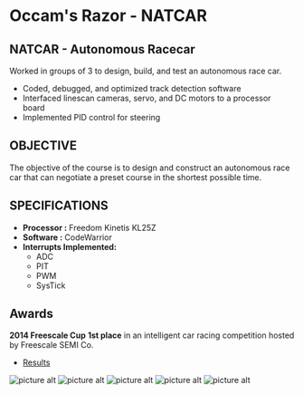 # Occam's Razor - NATCAR

## NATCAR - Autonomous Racecar
Worked in groups of 3 to design, build, and test an autonomous race car. 
* Coded, debugged, and optimized track detection software
* Interfaced linescan cameras, servo, and DC motors to a processor board
* Implemented PID control for steering

## OBJECTIVE
The objective of the course is to design and construct an autonomous race car that can
negotiate a preset course in the shortest possible time.

## SPECIFICATIONS
* **Processor  :** Freedom Kinetis KL25Z
* **Software   :** CodeWarrior
* **Interrupts Implemented:**
   * ADC
   * PIT
   * PWM
   * SysTick

## Awards
**2014 Freescale Cup**
**1st place** in an intelligent car racing competition hosted by Freescale SEMI Co.
* [Results](http://www.ece.ucdavis.edu/nxp/2014-race-results/)

![picture alt](https://github.com/Crelloc/design-projects/tree/master/NATCAR/images/natcar4.jpg)
![picture alt](https://github.com/Crelloc/design-projects/tree/master/NATCAR/images/natcar3.jpg)
![picture alt](https://github.com/Crelloc/design-projects/tree/master/NATCAR/images/natcar2.jpg)
![picture alt](https://github.com/Crelloc/design-projects/tree/master/NATCAR/images/natcar1.jpg)
![picture alt](https://github.com/Crelloc/design-projects/tree/master/NATCAR/images/natcar5.jpg)
